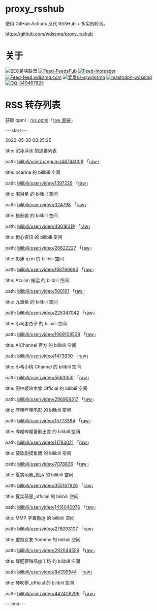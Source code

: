 # proxy_rsshub

使用 GitHub Actions 反代 RSSHub + 多实例轮询。

https://github.com/wdssmq/proxy_rsshub

# 关于

<p><img src="https://img.shields.io/badge/-SEO%E6%98%AF%E5%95%A5%E8%81%94%E7%9B%9F-yellowgreen" title="SEO是啥联盟" alt="SEO是啥联盟"> <a target="_blank" title="Feed-FeedsPub" href="https://feeds.pub/feed/https%3A%2F%2Fwww.wdssmq.com%2Ffeed.php"><img src="https://img.shields.io/badge/Feed-FeedsPub-brightgreen" title="Feed-FeedsPub" alt="Feed-FeedsPub"></a> <a target="_blank" title="Feed-Inoreader" href="https://www.innoreader.com/feed/https%3A%2F%2Fwww.wdssmq.com%2Ffeed.php"><img src="https://img.shields.io/badge/Feed-Inoreader-blue" title="Feed-Inoreader" alt="Feed-Inoreader"></a> <a target="_blank" title="Feed-feed.wdssmq.com" href="https://feed.wdssmq.com"><img src="https://img.shields.io/badge/Feed-feed.wdssmq.com-yellow" title="Feed-feed.wdssmq.com" alt="Feed-feed.wdssmq.com"></a> <a target="_blank" title="爱发电-@wdssmq" href="https://afdian.net/@wdssmq"><img src="https://img.shields.io/badge/%E7%88%B1%E5%8F%91%E7%94%B5-%40wdssmq-blueviolet" title="爱发电-@wdssmq" alt="爱发电-@wdssmq"></a> <a target="_blank" title="mastodon-wdssmq" href="https://wxw.moe/@wdssmq"><img src="https://img.shields.io/mastodon/follow/142218?domain=https%3A%2F%2Fwxw.moe%2F" title="mastodon-wdssmq" alt="mastodon-wdssmq"></a> <a target="_blank" title="QQ-349467624" href="https://wpa.qq.com/msgrd?v=3&uin=349467624&site=qq&menu=yes"><img src="https://img.shields.io/badge/QQ-349467624-0086F9" title="QQ-349467624" alt="QQ-349467624"></a></p>

# RSS 转存列表

获取 opml：[rss.opml](rss.opml "查看 opml")「[raw 直链](rss.opml?raw=true "raw 直链")」

---start---

2022-05-20 00:25:25

title: 沉冰浮水 的追番列表

path: [bilibili/user/bangumi/44744006](xml/bilibili_user_bangumi_44744006.xml "沉冰浮水 的追番列表") 「[raw](xml/bilibili_user_bangumi_44744006.xml?raw=true "沉冰浮水 的追番列表")」

title: ocarina 的 bilibili 空间

path: [bilibili/user/video/1397229](xml/bilibili_user_video_1397229.xml "ocarina 的 bilibili 空间") 「[raw](xml/bilibili_user_video_1397229.xml?raw=true "ocarina 的 bilibili 空间")」

title: 宅游星 的 bilibili 空间

path: [bilibili/user/video/324798](xml/bilibili_user_video_324798.xml "宅游星 的 bilibili 空间") 「[raw](xml/bilibili_user_video_324798.xml?raw=true "宅游星 的 bilibili 空间")」

title: 猎影娘 的 bilibili 空间

path: [bilibili/user/video/43619319](xml/bilibili_user_video_43619319.xml "猎影娘 的 bilibili 空间") 「[raw](xml/bilibili_user_video_43619319.xml?raw=true "猎影娘 的 bilibili 空间")」

title: 橙心资讯 的 bilibili 空间

path: [bilibili/user/video/28822227](xml/bilibili_user_video_28822227.xml "橙心资讯 的 bilibili 空间") 「[raw](xml/bilibili_user_video_28822227.xml?raw=true "橙心资讯 的 bilibili 空间")」

title: 影迷 qzm 的 bilibili 空间

path: [bilibili/user/video/108766690](xml/bilibili_user_video_108766690.xml "影迷 qzm 的 bilibili 空间") 「[raw](xml/bilibili_user_video_108766690.xml?raw=true "影迷 qzm 的 bilibili 空间")」

title: Azulim 搬运 的 bilibili 空间

path: [bilibili/user/video/508191](xml/bilibili_user_video_508191.xml "Azulim 搬运 的 bilibili 空间") 「[raw](xml/bilibili_user_video_508191.xml?raw=true "Azulim 搬运 的 bilibili 空间")」

title: 九重紫 的 bilibili 空间

path: [bilibili/user/video/225347042](xml/bilibili_user_video_225347042.xml "九重紫 的 bilibili 空间") 「[raw](xml/bilibili_user_video_225347042.xml?raw=true "九重紫 的 bilibili 空间")」

title: 小鸟游杏子 的 bilibili 空间

path: [bilibili/user/video/1069108539](xml/bilibili_user_video_1069108539.xml "小鸟游杏子 的 bilibili 空间") 「[raw](xml/bilibili_user_video_1069108539.xml?raw=true "小鸟游杏子 的 bilibili 空间")」

title: AIChannel 官方 的 bilibili 空间

path: [bilibili/user/video/1473830](xml/bilibili_user_video_1473830.xml "AIChannel 官方 的 bilibili 空间") 「[raw](xml/bilibili_user_video_1473830.xml?raw=true "AIChannel 官方 的 bilibili 空间")」

title: 小希小桃 Channel 的 bilibili 空间

path: [bilibili/user/video/5563350](xml/bilibili_user_video_5563350.xml "小希小桃 Channel 的 bilibili 空间") 「[raw](xml/bilibili_user_video_5563350.xml?raw=true "小希小桃 Channel 的 bilibili 空间")」

title: 田中姬铃木雏 Official 的 bilibili 空间

path: [bilibili/user/video/296909317](xml/bilibili_user_video_296909317.xml "田中姬铃木雏 Official 的 bilibili 空间") 「[raw](xml/bilibili_user_video_296909317.xml?raw=true "田中姬铃木雏 Official 的 bilibili 空间")」

title: 哔哩哔哩电影 的 bilibili 空间

path: [bilibili/user/video/15773384](xml/bilibili_user_video_15773384.xml "哔哩哔哩电影 的 bilibili 空间") 「[raw](xml/bilibili_user_video_15773384.xml?raw=true "哔哩哔哩电影 的 bilibili 空间")」

title: 哔哩哔哩番剧出差 的 bilibili 空间

path: [bilibili/user/video/11783021](xml/bilibili_user_video_11783021.xml "哔哩哔哩番剧出差 的 bilibili 空间") 「[raw](xml/bilibili_user_video_11783021.xml?raw=true "哔哩哔哩番剧出差 的 bilibili 空间")」

title: 葵歌剧摸鱼团 的 bilibili 空间

path: [bilibili/user/video/7078836](xml/bilibili_user_video_7078836.xml "葵歌剧摸鱼团 的 bilibili 空间") 「[raw](xml/bilibili_user_video_7078836.xml?raw=true "葵歌剧摸鱼团 的 bilibili 空间")」

title: 夏实萌惠_搬运 的 bilibili 空间

path: [bilibili/user/video/355167926](xml/bilibili_user_video_355167926.xml "夏实萌惠_搬运 的 bilibili 空间") 「[raw](xml/bilibili_user_video_355167926.xml?raw=true "夏实萌惠_搬运 的 bilibili 空间")」

title: 夏实萌惠_official 的 bilibili 空间

path: [bilibili/user/video/1416046076](xml/bilibili_user_video_1416046076.xml "夏实萌惠_official 的 bilibili 空间") 「[raw](xml/bilibili_user_video_1416046076.xml?raw=true "夏实萌惠_official 的 bilibili 空间")」

title: MMP 字幕搬运 的 bilibili 空间

path: [bilibili/user/video/278093107](xml/bilibili_user_video_278093107.xml "MMP 字幕搬运 的 bilibili 空间") 「[raw](xml/bilibili_user_video_278093107.xml?raw=true "MMP 字幕搬运 的 bilibili 空间")」

title: 虚拟女友 Yomemi 的 bilibili 空间

path: [bilibili/user/video/292044559](xml/bilibili_user_video_292044559.xml "虚拟女友 Yomemi 的 bilibili 空间") 「[raw](xml/bilibili_user_video_292044559.xml?raw=true "虚拟女友 Yomemi 的 bilibili 空间")」

title: 琴肥夢甜品加工坊 的 bilibili 空间

path: [bilibili/user/video/84399544](xml/bilibili_user_video_84399544.xml "琴肥夢甜品加工坊 的 bilibili 空间") 「[raw](xml/bilibili_user_video_84399544.xml?raw=true "琴肥夢甜品加工坊 的 bilibili 空间")」

title: 琴吹夢_official 的 bilibili 空间

path: [bilibili/user/video/442426299](xml/bilibili_user_video_442426299.xml "琴吹夢_official 的 bilibili 空间") 「[raw](xml/bilibili_user_video_442426299.xml?raw=true "琴吹夢_official 的 bilibili 空间")」


---end---
